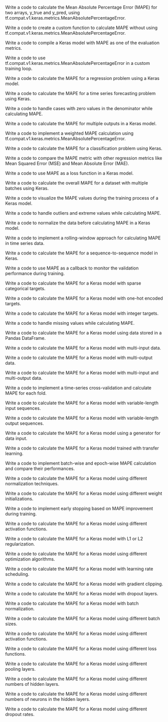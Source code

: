 Write a code to calculate the Mean Absolute Percentage Error (MAPE) for two arrays, y_true and y_pred, using tf.compat.v1.keras.metrics.MeanAbsolutePercentageError.

Write a code to create a custom function to calculate MAPE without using tf.compat.v1.keras.metrics.MeanAbsolutePercentageError.

Write a code to compile a Keras model with MAPE as one of the evaluation metrics.

Write a code to use tf.compat.v1.keras.metrics.MeanAbsolutePercentageError in a custom training loop.

Write a code to calculate the MAPE for a regression problem using a Keras model.

Write a code to calculate the MAPE for a time series forecasting problem using Keras.

Write a code to handle cases with zero values in the denominator while calculating MAPE.

Write a code to calculate the MAPE for multiple outputs in a Keras model.

Write a code to implement a weighted MAPE calculation using tf.compat.v1.keras.metrics.MeanAbsolutePercentageError.

Write a code to calculate the MAPE for a classification problem using Keras.

Write a code to compare the MAPE metric with other regression metrics like Mean Squared Error (MSE) and Mean Absolute Error (MAE).

Write a code to use MAPE as a loss function in a Keras model.

Write a code to calculate the overall MAPE for a dataset with multiple batches using Keras.

Write a code to visualize the MAPE values during the training process of a Keras model.

Write a code to handle outliers and extreme values while calculating MAPE.

Write a code to normalize the data before calculating MAPE in a Keras model.

Write a code to implement a rolling-window approach for calculating MAPE in time series data.

Write a code to calculate the MAPE for a sequence-to-sequence model in Keras.

Write a code to use MAPE as a callback to monitor the validation performance during training.

Write a code to calculate the MAPE for a Keras model with sparse categorical targets.

Write a code to calculate the MAPE for a Keras model with one-hot encoded targets.

Write a code to calculate the MAPE for a Keras model with integer targets.

Write a code to handle missing values while calculating MAPE.

Write a code to calculate the MAPE for a Keras model using data stored in a Pandas DataFrame.

Write a code to calculate the MAPE for a Keras model with multi-input data.

Write a code to calculate the MAPE for a Keras model with multi-output data.

Write a code to calculate the MAPE for a Keras model with multi-input and multi-output data.

Write a code to implement a time-series cross-validation and calculate MAPE for each fold.

Write a code to calculate the MAPE for a Keras model with variable-length input sequences.

Write a code to calculate the MAPE for a Keras model with variable-length output sequences.

Write a code to calculate the MAPE for a Keras model using a generator for data input.

Write a code to calculate the MAPE for a Keras model trained with transfer learning.

Write a code to implement batch-wise and epoch-wise MAPE calculation and compare their performances.

Write a code to calculate the MAPE for a Keras model using different normalization techniques.

Write a code to calculate the MAPE for a Keras model using different weight initializations.

Write a code to implement early stopping based on MAPE improvement during training.

Write a code to calculate the MAPE for a Keras model using different activation functions.

Write a code to calculate the MAPE for a Keras model with L1 or L2 regularization.

Write a code to calculate the MAPE for a Keras model using different optimization algorithms.

Write a code to calculate the MAPE for a Keras model with learning rate scheduling.

Write a code to calculate the MAPE for a Keras model with gradient clipping.

Write a code to calculate the MAPE for a Keras model with dropout layers.

Write a code to calculate the MAPE for a Keras model with batch normalization.

Write a code to calculate the MAPE for a Keras model using different batch sizes.

Write a code to calculate the MAPE for a Keras model using different activation functions.

Write a code to calculate the MAPE for a Keras model using different loss functions.

Write a code to calculate the MAPE for a Keras model using different pooling layers.

Write a code to calculate the MAPE for a Keras model using different numbers of hidden layers.

Write a code to calculate the MAPE for a Keras model using different numbers of neurons in the hidden layers.

Write a code to calculate the MAPE for a Keras model using different dropout rates.